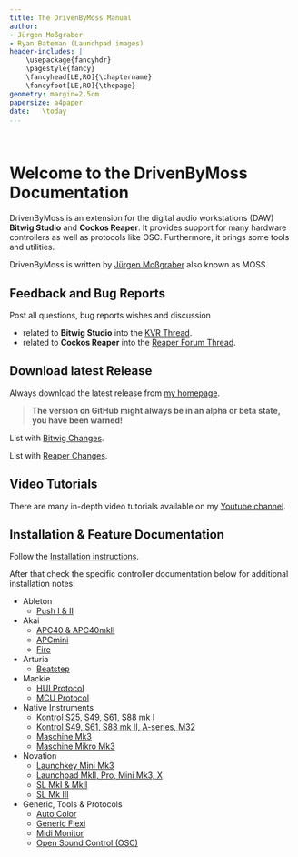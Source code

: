 ```yaml
---
title: The DrivenByMoss Manual
author: 
- Jürgen Moßgraber
- Ryan Bateman (Launchpad images)
header-includes: |
    \usepackage{fancyhdr}
    \pagestyle{fancy}
    \fancyhead[LE,RO]{\chaptername}
    \fancyfoot[LE,RO]{\thepage}
geometry: margin=2.5cm
papersize: a4paper
date:   \today
...
```


<div style="page-break-after: always; visibility: hidden"> 
\pagebreak 
</div>

# Welcome to the DrivenByMoss Documentation

DrivenByMoss is an extension for the digital audio workstations (DAW) **Bitwig Studio** and **Cockos Reaper**. It provides support for many hardware controllers as well as protocols like OSC. Furthermore, it brings some tools and utilities.

DrivenByMoss is written by [Jürgen Moßgraber](http://www.mossgrabers.de) also known as MOSS.

## Feedback and Bug Reports
Post all questions, bug reports wishes and discussion

* related to **Bitwig Studio** into the [KVR Thread](http://www.kvraudio.com/forum/viewtopic.php?f=268&t=502948).
* related to **Cockos Reaper** into the [Reaper Forum Thread](https://forum.cockos.com/showthread.php?p=1988209).

## Download latest Release
Always download the latest release from [my homepage](http://www.mossgrabers.de).

> **The version on GitHub might always be in an alpha or beta state, you have been warned!**

List with [Bitwig Changes](Bitwig/Changes.md).

List with [Reaper Changes](Reaper/Changes.md).

## Video Tutorials

There are many in-depth video tutorials available on my [Youtube channel](https://www.youtube.com/channel/UCMgtq3iKqYamt9C-xbxwjTA).

## Installation & Feature Documentation

Follow the [Installation instructions](Installation.md).

After that check the specific controller documentation below for additional installation notes:

* Ableton
  * [Push I & II](Ableton/Ableton-Push.md)
* Akai
  * [APC40 & APC40mkII](Akai/Akai-APC40-APC40mkII.md)
  * [APCmini](Akai/Akai-APCmini.md)
  * [Fire](Akai/Akai-Fire.md)
* Arturia
  * [Beatstep](Arturia/Arturia-Beatstep.md)
* Mackie
  * [HUI Protocol](Mackie/Mackie-HUI.md)
  * [MCU Protocol](Mackie/Mackie-MCU.md)
* Native Instruments
  * [Kontrol S25, S49, S61, S88 mk I](Native-Instruments/Native-Instruments-Kontrol1.md)
  * [Kontrol S49, S61, S88 mk II, A-series, M32](Native-Instruments/Native-Instruments-Kontrol2.md)
  * [Maschine Mk3](Native-Instruments/Native-Instruments-Maschine-Mk3.md)
  * [Maschine Mikro Mk3](Native-Instruments/Native-Instruments-Maschine-Mikro-Mk3.md)
* Novation
  * [Launchkey Mini Mk3](Novation/Novation-LaunchkeyMiniMk3.md)
  * [Launchpad MkII, Pro, Mini Mk3, X](Novation/Novation-Launchpad.md)
  * [SL MkI & MkII](Novation/Novation-Remote-SLmkI-mkII.md)
  * [SL Mk III](Novation/Novation-SLMkIII.md)
* Generic, Tools & Protocols
  * [Auto Color](Generic-Tools-Protocols/AutoColor.md)
  * [Generic Flexi](Generic-Tools-Protocols/Generic-Flexi.md)
  * [Midi Monitor](Generic-Tools-Protocols/MidiMonitor.md)
  * [Open Sound Control (OSC)](Generic-Tools-Protocols/Open-Sound-Control-(OSC).md)

<div style="page-break-after: always; visibility: hidden"> 
\pagebreak 
</div>
